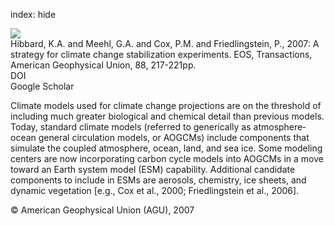 index: hide

<div class="Citation">
    <div class="Citation-thumb CitationThumb-linked"  data-href="https://doi.org/10.1029/2007eo200002">
      <img src="https://static.claimspace.cloud/climate-study-static/refs/thumbs/6/Hibbard_et_al_2007-thumb.png" />
    </div>

  <div class="Citation-body">
    <div class="Citation-text">Hibbard, K.A. and Meehl, G.A. and Cox, P.M. and Friedlingstein, P., 2007: A strategy for climate change stabilization experiments. <span class="Article-journal">EOS, Transactions, American Geophysical Union, </span><span class="Article-volume">88, </span>217-221pp.</div>
    <div class="Citation-links">
      <div class="CitationLink" data-href="https://doi.org/10.1029/2007eo200002">
        <div class="CitationLink-icon CitationLink-Doi"></div>
        <div class="CitationLink-text">DOI</div>
      </div>
      <div class="CitationLink" data-href="https://scholar.google.com/scholar?q=10.1029/2007eo200002">
        <div class="CitationLink-icon CitationLink-Scholar"></div>
        <div class="CitationLink-text">Google Scholar</div>
      </div>
    </div>
  </div>
</div>

Climate models used for climate change projections are on the threshold of including much greater biological and chemical detail than previous models. Today, standard climate models (referred to generically as atmosphere‐ocean general circulation models, or AOGCMs) include components that simulate the coupled atmosphere, ocean, land, and sea ice. Some modeling centers are now incorporating carbon cycle models into AOGCMs in a move toward an Earth system model (ESM) capability. Additional candidate components to include in ESMs are aerosols, chemistry, ice sheets, and dynamic vegetation [e.g., Cox et al., 2000; Friedlingstein et al., 2006].

<div class="Citation-copy">
&copy; American Geophysical Union (AGU), 2007
</div>